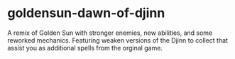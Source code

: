 # goldensun-dawn-of-djinn
A remix of Golden Sun with stronger enemies, new abilities, and some reworked mechanics. Featuring weaken versions of the Djinn to collect that assist you as additional spells from the orginal game.
